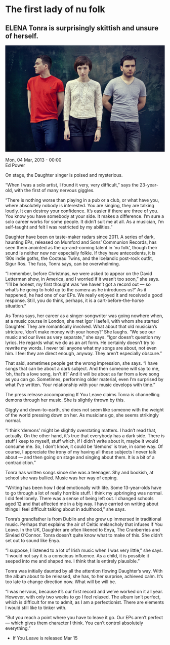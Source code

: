 # The first lady of nu folk

## ELENA Tonra is surprisingly skittish and unsure of herself.

<img src="https://github.com/paranoidandroid-96/Daughter-Interviews/blob/aa0b32d2ff8070a35e38c36497e5cc68e7b7d120/Images/Stacey%20Hatfield/Photographyby_StaceyHatfield_Daughter_IMG_5782_D_re.jpg">

Mon, 04 Mar, 2013 - 00:00 \
Ed Power

On stage, the Daughter singer is poised and mysterious.

“When I was a solo artist, I found it very, very difficult,” says the 23-year-old, with the first of many nervous giggles.

“There is nothing worse than playing in a pub or a club, or what have you, where absolutely nobody is interested. You are singing, they are talking loudly. It can destroy your confidence. It’s easier if there are three of you. You know you have somebody at your side. It makes a difference. I’m sure a solo career works for some people. It didn’t suit me at all. As a musician, I’m self-taught and felt I was restricted by my abilities.”

Daughter have been on taste-maker radars since 2011. A series of dark, haunting EPs, released on Mumford and Sons’ Communion Records, has seen them anointed as the up-and-coming talent in ‘nu folk’, though their sound is neither new nor especially folkie. If they have antecedents, it is ’80s indie goths, the Cocteau Twins, and the Icelandic post-rock outfit, Sigur Ros. The fuss, Tonra says, can be overwhelming.

“I remember, before Christmas, we were asked to appear on the David Letterman show, in America, and I worried if it wasn’t too soon,” she says. “I’ll be honest, my first thought was ‘we haven’t got a record out — so what’s he going to hold up to the camera as he introduces us?’ As it happened, he had one of our EPs. We really enjoyed it and received a good response. Still, you do think, perhaps, it is a cart-before-the-horse situation.”

As Tonra says, her career as a singer-songwriter was going nowhere when, at a music course in London, she met Igor Haefeli, with whom she started Daughter. They are romantically involved. What about that old musician’s stricture, ‘don’t make money with your honey?’ She laughs. “We see our music and our lives as very separate,” she says. “Igor doesn’t question my lyrics. He regards what we do as an art form. He certainly doesn’t try to rewrite my words. I never tell anyone what my songs are about, not even him. I feel they are direct enough, anyway. They aren’t especially obscure.”

That said, sometimes people get the wrong impression, she says. “I have songs that can be about a dark subject. And then someone will say to me, ‘oh, that’s a love song, isn’t it?’ And it will be about as far from a love song as you can go. Sometimes, performing older material, even I’m surprised by what I’ve written. Your relationship with your music develops with time.”

The press release accompanying If You Leave claims Tonra is channelling demons through her music. She is slightly thrown by this.

Giggly and down-to-earth, she does not seem like someone with the weight of the world pressing down on her. As musicians go, she seems strikingly normal.

“I think ‘demons’ might be slightly overstating matters. I hadn’t read that, actually. On the other hand, it’s true that everybody has a dark side. There is stuff I keep to myself, stuff which, if I didn’t write about it, maybe it would consume me. So, I don’t know, it could be ‘demons’ is true, in some way. Of course, I appreciate the irony of my having all these subjects I never talk about — and then going on stage and singing about them. It is a bit of a contradiction.”

Tonra has written songs since she was a teenager. Shy and bookish, at school she was bullied. Music was her way of coping.

“Writing has been how I deal emotionally with life. Some 13-year-olds have to go through a lot of really horrible stuff. I think my upbringing was normal. I did feel lonely. There was a sense of being left out. I changed schools aged 12 and that affected me in a big way. I have carried on writing about things I feel difficult talking about in adulthood,” she says.

Tonra’s grandfather is from Dublin and she grew up immersed in traditional music. Perhaps that explains the air of Celtic melancholy that infuses If You Leave. In the UK, Daughter are often likened to Enya, The Cranberries and Sinéad O’Connor. Tonra doesn’t quite know what to make of this. She didn’t set out to sound like Enya.

“I suppose, I listened to a lot of Irish music when I was very little,” she says. “I would not say it is a conscious influence. As a child, it is possible it seeped into me and shaped me. I think that is entirely plausible.”

Tonra was initially daunted by all the attention flowing Daughter’s way. With the album about to be released, she has, to her surprise, achieved calm. It’s too late to change direction now. What will be will be.

“I was nervous, because it’s our first record and we’ve worked on it all year. However, with only two weeks to go I feel relaxed. The album isn’t perfect, which is difficult for me to admit, as I am a perfectionist. There are elements I would still like to tinker with.

“But you reach a point where you have to leave it go. Our EPs aren’t perfect — which gives them character I think. You can’t control absolutely everything.”

* If You Leave is released Mar 15

